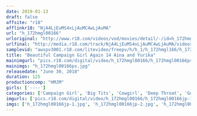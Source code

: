 ```yaml
---
date: 2019-01-13
draft: false
affsite: "r18"
afflinkr18: "NjA4LjEuMS4xLjAuMC4wLjAuMA"
url: "h_172hmgl00166"
urloriginal: "http://www.r18.com/videos/vod/movies/detail/-/id=h_172hmgl00166"
urlfinal: "http://media.r18.com/track/NjA4LjEuMS4xLjAuMC4wLjAuMA/videos/vod/movies/detail/-/id=h_172hmgl00166"
samplevid: "awspv3001.r18.com/litevideo/freepv/h/h_1/h_172hmgl166/h_172hmgl166_dmb_s.mp4"
title: "Beautiful Campaign Girl Again 14 Aina and Yurika"
mainimgurl: "pics.r18.com/digital/video/h_172hmgl00166/h_172hmgl00166ps.jpg"
mainimgs: "h_172hmgl00166ps.jpg"
releasedate: "June 30, 2018"
duration: 125
productioncomp: "HMJM"
girls: ['----']
categories: ['Campaign Girl', 'Big Tits', 'Cowgirl', 'Deep Throat', 'Gonzo', 'Hi-Def']
imgurls: ['pics.r18.com/digital/video/h_172hmgl00166/h_172hmgl00166jp-1.jpg', 'pics.r18.com/digital/video/h_172hmgl00166/h_172hmgl00166jp-2.jpg', 'pics.r18.com/digital/video/h_172hmgl00166/h_172hmgl00166jp-3.jpg', 'pics.r18.com/digital/video/h_172hmgl00166/h_172hmgl00166jp-4.jpg', 'pics.r18.com/digital/video/h_172hmgl00166/h_172hmgl00166jp-5.jpg', 'pics.r18.com/digital/video/h_172hmgl00166/h_172hmgl00166jp-6.jpg', 'pics.r18.com/digital/video/h_172hmgl00166/h_172hmgl00166jp-7.jpg', 'pics.r18.com/digital/video/h_172hmgl00166/h_172hmgl00166jp-8.jpg', 'pics.r18.com/digital/video/h_172hmgl00166/h_172hmgl00166jp-9.jpg', 'pics.r18.com/digital/video/h_172hmgl00166/h_172hmgl00166jp-10.jpg', 'pics.r18.com/digital/video/h_172hmgl00166/h_172hmgl00166jp-11.jpg', 'pics.r18.com/digital/video/h_172hmgl00166/h_172hmgl00166jp-12.jpg', 'pics.r18.com/digital/video/h_172hmgl00166/h_172hmgl00166jp-13.jpg', 'pics.r18.com/digital/video/h_172hmgl00166/h_172hmgl00166jp-14.jpg', 'pics.r18.com/digital/video/h_172hmgl00166/h_172hmgl00166jp-15.jpg', 'pics.r18.com/digital/video/h_172hmgl00166/h_172hmgl00166jp-16.jpg', 'pics.r18.com/digital/video/h_172hmgl00166/h_172hmgl00166jp-17.jpg', 'pics.r18.com/digital/video/h_172hmgl00166/h_172hmgl00166jp-18.jpg', 'pics.r18.com/digital/video/h_172hmgl00166/h_172hmgl00166jp-19.jpg', 'pics.r18.com/digital/video/h_172hmgl00166/h_172hmgl00166jp-20.jpg']
imgs: ['h_172hmgl00166jp-1.jpg', 'h_172hmgl00166jp-2.jpg', 'h_172hmgl00166jp-3.jpg', 'h_172hmgl00166jp-4.jpg', 'h_172hmgl00166jp-5.jpg', 'h_172hmgl00166jp-6.jpg', 'h_172hmgl00166jp-7.jpg', 'h_172hmgl00166jp-8.jpg', 'h_172hmgl00166jp-9.jpg', 'h_172hmgl00166jp-10.jpg', 'h_172hmgl00166jp-11.jpg', 'h_172hmgl00166jp-12.jpg', 'h_172hmgl00166jp-13.jpg', 'h_172hmgl00166jp-14.jpg', 'h_172hmgl00166jp-15.jpg', 'h_172hmgl00166jp-16.jpg', 'h_172hmgl00166jp-17.jpg', 'h_172hmgl00166jp-18.jpg', 'h_172hmgl00166jp-19.jpg', 'h_172hmgl00166jp-20.jpg']
---
```

